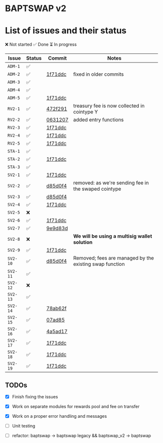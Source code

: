 # BAPTSWAP v2

# List of issues and their status

❌ Not started
✅ Done
⏳ In progress

| Issue | Status | Commit | Notes |
| ----- | ------ | ------ | ----- |
| `ADM-1` |  ✅  | | |
| `ADM-2` |  ✅  | [1f71ddc](https://github.com/BAPTSWAP/V2-core/commit/1f71ddc4ae6037a90e6a1aa590748f50479f4e7b) | fixed in older commits |
| `ADM-3` |  ✅  | | |
| `ADM-4` |  ✅  | | |
| `ADM-5` |  ✅  | [1f71ddc](https://github.com/BAPTSWAP/V2-core/commit/1f71ddc4ae6037a90e6a1aa590748f50479f4e7b) | |
| `RV2-1` |  ✅  | [472f291](https://github.com/BAPTSWAP/V2-core/commit/472f291792f0cbefe5cae3e6de37d09b133b5351) | treasury fee is now collected in cointype Y |
| `RV2-2` |  ✅  | [0631207](https://github.com/BAPTSWAP/V2-core/commit/06312071a837c169f98b33d2f5f5e82f6753c075) | added entry functions |    
| `RV2-3` |  ✅  | [1f71ddc](https://github.com/BAPTSWAP/V2-core/commit/1f71ddc4ae6037a90e6a1aa590748f50479f4e7b) | |
| `RV2-4` |  ✅  | [1f71ddc](https://github.com/BAPTSWAP/V2-core/commit/1f71ddc4ae6037a90e6a1aa590748f50479f4e7b) | |
| `RV2-5` |  ✅  | [1f71ddc](https://github.com/BAPTSWAP/V2-core/commit/1f71ddc4ae6037a90e6a1aa590748f50479f4e7b) | |
| `STA-1` |  ✅  |  | |
| `STA-2` |  ✅  | [1f71ddc](https://github.com/BAPTSWAP/V2-core/commit/1f71ddc4ae6037a90e6a1aa590748f50479f4e7b) | |
| `STA-3` |  ✅  |  | |
| `SV2-1` |  ✅  | [1f71ddc](https://github.com/BAPTSWAP/V2-core/commit/1f71ddc4ae6037a90e6a1aa590748f50479f4e7b) | |
| `SV2-2` |  ✅  | [d85d0f4](https://github.com/BAPTSWAP/V2-core/commit/d85d0f437f0d6bf92e63f805b91cb314547419ff) | removed: as we're sending fee in the swaped cointype |
| `SV2-3` |  ✅  | [d85d0f4](https://github.com/BAPTSWAP/V2-core/commit/d85d0f437f0d6bf92e63f805b91cb314547419ff) |
| `SV2-4` |  ✅  | [1f71ddc](https://github.com/BAPTSWAP/V2-core/commit/1f71ddc4ae6037a90e6a1aa590748f50479f4e7b) |
| `SV2-5` |  ❌  | | |
| `SV2-6` |  ✅  | [1f71ddc](https://github.com/BAPTSWAP/V2-core/commit/1f71ddc4ae6037a90e6a1aa590748f50479f4e7b) |
| `SV2-7` |  ✅  | [9e9d83d](https://github.com/BAPTSWAP/V2-core/commit/9e9d83dd8bdd0989f1a44b1da18b2e0b9b461771) |
| `SV2-8` |  ❌  |  | **We will be using a multisig wallet solution**
| `SV2-9` |  ✅  | [1f71ddc](https://github.com/BAPTSWAP/V2-core/commit/1f71ddc4ae6037a90e6a1aa590748f50479f4e7b) |   
| `SV2-10` |  ✅  | [d85d0f4](https://github.com/BAPTSWAP/V2-core/commit/d85d0f437f0d6bf92e63f805b91cb314547419ff) | Removed; fees are managed by the existing swap function |✅
| `SV2-11` |  ✅  |  |  |
| `SV2-12` |  ❌  |  |  |
| `SV2-13` |  ✅  |  |  |
| `SV2-14` |  ✅  | [78ab62f](https://github.com/BAPTSWAP/V2-core/commit/78ab62ffa4eed8454cc62b21dcdc734738b9f242) | |
| `SV2-15` |  ✅  | [07ad85](https://github.com/BAPTSWAP/V2-core/commit/07ad85eb5436c62c3f90cf36753c637b49834fec) | |
| `SV2-16` |  ✅  | [4a5ad17](https://github.com/BAPTSWAP/V2-core/commit/4a5ad17da827ca665cc4c0719a9efed72cf833a5) | |
| `SV2-17` |  ✅  | [1f71ddc](https://github.com/BAPTSWAP/V2-core/commit/1f71ddc4ae6037a90e6a1aa590748f50479f4e7b) | |
| `SV2-18` |  ✅  | [1f71ddc](https://github.com/BAPTSWAP/V2-core/commit/1f71ddc4ae6037a90e6a1aa590748f50479f4e7b) |  |
| `SV2-19` |  ✅  | [1f71ddc](https://github.com/BAPTSWAP/V2-core/commit/1f71ddc4ae6037a90e6a1aa590748f50479f4e7b) |  |


## TODOs

- [x] Finish fixing the issues
- [x] Work on separate modules for rewards pool and fee on transfer
- [x] Work on a proper error handling and messages
- [ ] Unit testing
- [ ] refactor: baptswap -> baptswap legacy && baptswap_v2 -> baptswap

